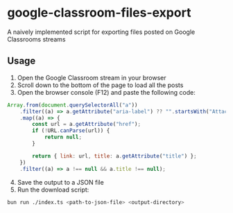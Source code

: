 # google-classroom-files-export

A naively implemented script for exporting files posted on Google Classrooms streams

## Usage

1. Open the Google Classroom stream in your browser
2. Scroll down to the bottom of the page to load all the posts
3. Open the browser console (F12) and paste the following code:

```javascript
Array.from(document.querySelectorAll("a"))
    .filter((a) => a.getAttribute("aria-label") ?? "".startsWith("Attachment:"))
    .map((a) => {
        const url = a.getAttribute("href");
        if (!URL.canParse(url)) {
            return null;
        }

        return { link: url, title: a.getAttribute("title") };
    })
    .filter((a) => a !== null && a.title !== null);
```

4. Save the output to a JSON file
5. Run the download script:

```sh
bun run ./index.ts <path-to-json-file> <output-directory>
```
